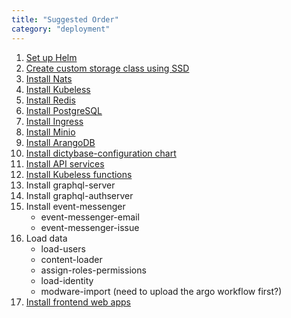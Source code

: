 ```yaml
---
title: "Suggested Order"
category: "deployment"
---
```


1. [Set up Helm](/deployment/helm)
2. [Create custom storage class using SSD](/deployment/storageclass)
3. [Install Nats](/deployment/nats)
4. [Install Kubeless](/deployment/kubeless)
5. [Install Redis](/deployment/redis)
6. [Install PostgreSQL](/deployment/postgres)
7. [Install Ingress](/deployment/ingress)
8. [Install Minio](/deployment/minio)
9. [Install ArangoDB](/deployment/arangodb)
10. [Install dictybase-configuration chart](/deployment/dictyconfig)
11. [Install API services](/deployment/backend)
12. [Install Kubeless functions](/deployment/kubeless)
13. Install graphql-server
14. Install graphql-authserver
15. Install event-messenger
    - event-messenger-email
    - event-messenger-issue
16. Load data
    - load-users
    - content-loader
    - assign-roles-permissions
    - load-identity
    - modware-import (need to upload the argo workflow first?)
17. [Install frontend web apps](/deployment/frontend)
